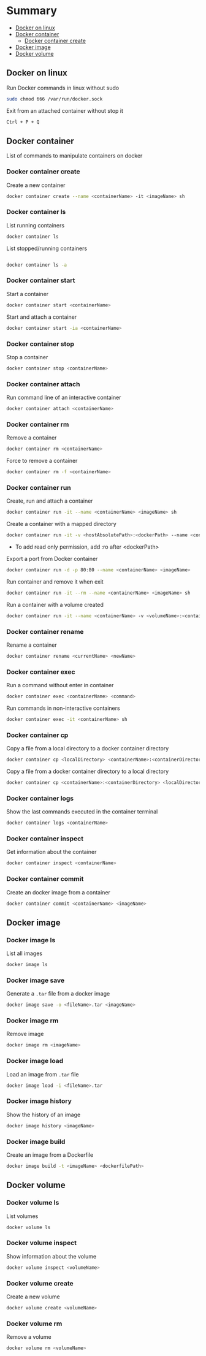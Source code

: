 # Summary

- [Docker on linux](#docker-on-linux)
- [Docker container](#docker-container)
    - [Docker container create](#)
- [Docker image](#docker-image)
- [Docker volume](#docker-volume)


## Docker on linux

Run Docker commands in linux without sudo

```zsh
sudo chmod 666 /var/run/docker.sock
```

Exit from an attached container without stop it

```zsh
Ctrl + P + Q
```

## Docker container

List of commands to manipulate containers on docker

### Docker container create

Create a new container

```zsh
docker container create --name <containerName> -it <imageName> sh
```

### Docker container ls

List running containers

```zsh
docker container ls
```

List stopped/running containers

```zsh

docker container ls -a
```

### Docker container start

Start a container

```zsh
docker container start <containerName>
```

Start and attach a container

```zsh
docker container start -ia <containerName>
```

### Docker container stop

Stop a container

```zsh
docker container stop <containerName>
```

### Docker container attach

Run command line of an interactive container

```zsh
docker container attach <containerName>
```

### Docker container rm

Remove a container

```zsh
docker container rm <containerName>
```

Force to remove a container
```zsh
docker container rm -f <containerName>
```

### Docker container run

Create, run and attach a container

```zsh
docker container run -it --name <containerName> <imageName> sh
```

Create a container with a mapped directory
```zsh
docker container run -it -v <hostAbsolutePath>:<dockerPath> --name <containerName> <imageName> sh
```
- To add read only permission, add :ro after \<dockerPath>

Export a port from Docker container
```zsh
docker container run -d -p 80:80 --name <containerName> <imageName>
```

Run container and remove it when exit
```zsh
docker container run -it --rm --name <containerName> <imageName> sh
```

Run a container with a volume created
```zsh
docker container run -it --name <containerName> -v <volumeName>:<containerPath> <imageName> sh
```

### Docker container rename

Rename a container

```zsh
docker container rename <currentName> <newName>
```

### Docker container exec

Run a command without enter in container

```zsh
docker container exec <containerName> <command>
```

Run commands in non-interactive containers
```zsh
docker container exec -it <containerName> sh
```

### Docker container cp

Copy a file from a local directory to a docker container directory

```zsh
docker container cp <localDirectory> <containerName>:<containerDirectory>
```

Copy a file from a docker container directory to a local directory

```zsh
docker container cp <containerName>:<containerDirectory> <localDirectory> 
```

### Docker container logs

Show the last commands executed in the container terminal

```zsh
docker container logs <containerName>
```

### Docker container inspect

Get information about the container

```zsh
docker container inspect <containerName>
```

### Docker container commit

Create an docker image from a container
```zsh
docker container commit <containerName> <imageName>
```

## Docker image

### Docker image ls

List all images
```zsh
docker image ls
```

### Docker image save

Generate a `.tar` file from a docker image
```zsh
docker image save -o <fileName>.tar <imageName>
```


### Docker image rm

Remove image
```zsh
docker image rm <imageName>
```

### Docker image load

Load an image from `.tar` file
```zsh
docker image load -i <fileName>.tar
```

### Docker image history

Show the history of an image
```zsh
docker image history <imageName>
```

### Docker image build

Create an image from a Dockerfile
```zsh
docker image build -t <imageName> <dockerfilePath>
```

## Docker volume

### Docker volume ls

List volumes
```zsh
docker volume ls
```

### Docker volume inspect

Show information about the volume
```zsh
docker volume inspect <volumeName>
```

### Docker volume create

Create a new volume
```zsh
docker volume create <volumeName>
```

### Docker volume rm

Remove a volume
```zsh
docker volume rm <volumeName>
```